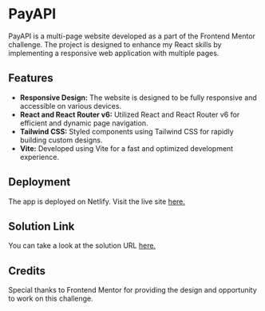 # PayAPI

PayAPI is a multi-page website developed as a part of the Frontend Mentor challenge. The project is designed to enhance my React skills by implementing a responsive web application with multiple pages.


## Features

- **Responsive Design:** The website is designed to be fully responsive and accessible on various devices.
- **React and React Router v6:** Utilized React and React Router v6 for efficient and dynamic page navigation.
- **Tailwind CSS:** Styled components using Tailwind CSS for rapidly building custom designs.
- **Vite:** Developed using Vite for a fast and optimized development experience.


## Deployment

The app is deployed on Netlify. Visit the live site [here.](https://pay-api-mackuha.netlify.app/)


## Solution Link

You can take a look at the solution URL [here.](https://www.frontendmentor.io/solutions/responsive-multipage-website-using-react-react-router-and-tailwind-Xe3Bm8UNdM)


## Credits

Special thanks to Frontend Mentor for providing the design and opportunity to work on this challenge.
